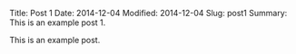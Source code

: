 Title: Post 1
Date: 2014-12-04
Modified: 2014-12-04
Slug: post1
Summary: This is an example post 1.


This is an example post.
